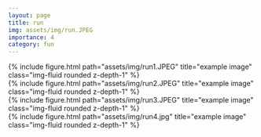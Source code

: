 ```yaml
---
layout: page
title: run
img: assets/img/run.JPEG 
importance: 4
category: fun
---
```

<div class="row">
    <div class="col-sm mt-3 mt-md-0">
        {% include figure.html path="assets/img/run1.JPEG" title="example image" class="img-fluid rounded z-depth-1" %}
    </div>
    <div class="col-sm mt-3 mt-md-0">
        {% include figure.html path="assets/img/run2.JPEG" title="example image" class="img-fluid rounded z-depth-1" %}
    </div>
    <div class="col-sm mt-3 mt-md-0">
        {% include figure.html path="assets/img/run3.JPEG" title="example image" class="img-fluid rounded z-depth-1" %}
    </div>
</div>
<div class="row">
    <div class="col-sm mt-3 mt-md-0">
        {% include figure.html path="assets/img/run4.jpg" title="example image" class="img-fluid rounded z-depth-1" %}
    </div>
</div>
